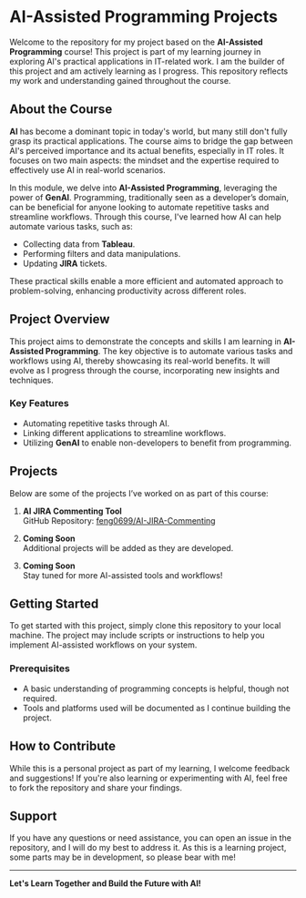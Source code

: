 # AI-Assisted Programming Projects

Welcome to the repository for my project based on the **AI-Assisted Programming** course! This project is part of my learning journey in exploring AI's practical applications in IT-related work. I am the builder of this project and am actively learning as I progress. This repository reflects my work and understanding gained throughout the course.

## About the Course

**AI** has become a dominant topic in today's world, but many still don't fully grasp its practical applications. The course aims to bridge the gap between AI's perceived importance and its actual benefits, especially in IT roles. It focuses on two main aspects: the mindset and the expertise required to effectively use AI in real-world scenarios.

In this module, we delve into **AI-Assisted Programming**, leveraging the power of **GenAI**. Programming, traditionally seen as a developer’s domain, can be beneficial for anyone looking to automate repetitive tasks and streamline workflows. Through this course, I've learned how AI can help automate various tasks, such as:
- Collecting data from **Tableau**.
- Performing filters and data manipulations.
- Updating **JIRA** tickets.

These practical skills enable a more efficient and automated approach to problem-solving, enhancing productivity across different roles.

## Project Overview

This project aims to demonstrate the concepts and skills I am learning in **AI-Assisted Programming**. The key objective is to automate various tasks and workflows using AI, thereby showcasing its real-world benefits. It will evolve as I progress through the course, incorporating new insights and techniques.

### Key Features
- Automating repetitive tasks through AI.
- Linking different applications to streamline workflows.
- Utilizing **GenAI** to enable non-developers to benefit from programming.

## Projects

Below are some of the projects I’ve worked on as part of this course:

1. **AI JIRA Commenting Tool**  
   GitHub Repository: [feng0699/AI-JIRA-Commenting](https://github.com/feng0699/AI-JIRA-Commenting.git)

2. **Coming Soon**  
   Additional projects will be added as they are developed.

3. **Coming Soon**  
   Stay tuned for more AI-assisted tools and workflows!

## Getting Started

To get started with this project, simply clone this repository to your local machine. The project may include scripts or instructions to help you implement AI-assisted workflows on your system.

### Prerequisites
- A basic understanding of programming concepts is helpful, though not required.
- Tools and platforms used will be documented as I continue building the project.

## How to Contribute

While this is a personal project as part of my learning, I welcome feedback and suggestions! If you're also learning or experimenting with AI, feel free to fork the repository and share your findings.

## Support

If you have any questions or need assistance, you can open an issue in the repository, and I will do my best to address it. As this is a learning project, some parts may be in development, so please bear with me!

---

**Let's Learn Together and Build the Future with AI!**
